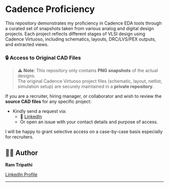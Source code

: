 # Cadence Proficiency

This repository demonstrates my proficiency in Cadence EDA tools through a curated set of snapshots taken from various analog and digital design projects. Each project reflects different stages of VLSI design using Cadence Virtuoso, including schematics, layouts, DRC/LVS/PEX outputs, and extracted views.

### 🔒 Access to Original CAD Files

> ⚠️ **Note**: This repository only contains **PNG snapshots** of the actual designs.  
> The original Cadence Virtuoso project files (schematic, layout, netlist, simulation setup) are securely maintained in a **private repository**.

If you are a recruiter, hiring manager, or collaborator and wish to review the **source CAD files** for any specific project:

- Kindly send a request via:  
  - 💼 [LinkedIn](https://www.linkedin.com/in/ram-tripathi-94365a257)  
  - Or open an issue with your contact details and purpose of access.

I will be happy to grant selective access on a case-by-case basis especially for recruiters.


## 👨‍💻 Author

**Ram Tripathi**  
  
[LinkedIn Profile](https://www.linkedin.com/in/ram-tripathi-94365a257)

---